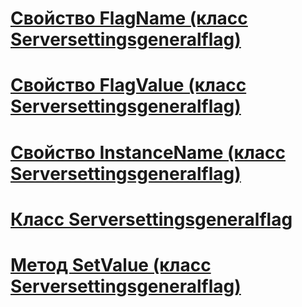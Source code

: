 # [Свойство FlagName (класс Serversettingsgeneralflag)](flagname-property-serversettingsgeneralflag-class.md)
# [Свойство FlagValue (класс Serversettingsgeneralflag)](flagvalue-property-serversettingsgeneralflag-class.md)
# [Свойство InstanceName (класс Serversettingsgeneralflag)](instancename-property-serversettingsgeneralflag-class.md)
# [Класс Serversettingsgeneralflag](serversettingsgeneralflag-class.md)
# [Метод SetValue (класс Serversettingsgeneralflag)](setvalue-method-serversettingsgeneralflag-class.md)
